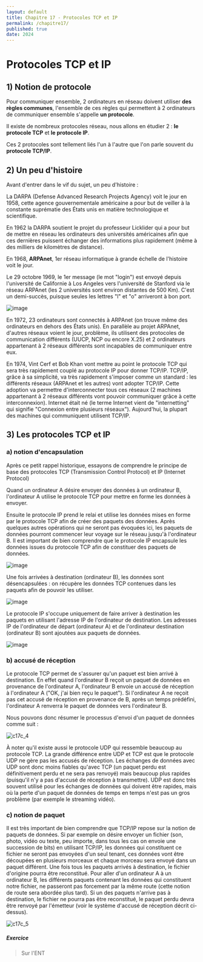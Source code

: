 ```yaml
---
layout: default
title: Chapitre 17 - Protocoles TCP et IP
permalink: /chapitre17/
published: true
date: 2024
---
```


# Protocoles TCP et IP

## 1) Notion de protocole

Pour communiquer ensemble, 2 ordinateurs en réseau doivent utiliser **des règles communes**, l'ensemble de ces règles qui permettent à 2 ordinateurs de communiquer ensemble s'appelle **un protocole**.

Il existe de nombreux protocoles réseau, nous allons en étudier 2 : **le protocole TCP** et **le protocole IP**. 

Ces 2 protocoles sont tellement liés l'un à l'autre que l'on parle souvent du **protocole TCP/IP**.

## 2) Un peu d'histoire

Avant d'entrer dans le vif du sujet, un peu d'histoire :

La DARPA (Defense Advanced Research Projects Agency) voit le jour en 1958, cette agence gouvernementale américaine a pour but de veiller à la constante suprématie des États unis en matière technologique et scientifique. 

En 1962 la DARPA soutient le projet du professeur Licklider qui a pour but de mettre en réseau les ordinateurs des universités américaines afin que ces dernières puissent échanger des informations plus rapidement (même à des milliers de kilomètres de distance). 

En 1968, **ARPAnet**, 1er réseau informatique à grande échelle de l'histoire voit le jour. 

Le 29 octobre 1969, le 1er message (le mot "login") est envoyé depuis l'université de Californie à Los Angeles vers l'université de Stanford via le réseau ARPAnet (les 2 universités sont environ distantes de 500 Km). C'est un demi-succès, puisque seules les lettres "l" et "o" arriveront à bon port. 

![image](https://github.com/user-attachments/assets/a4f3029f-3cfd-4716-adc3-cf4096bed89f)

En 1972, 23 ordinateurs sont connectés à ARPAnet (on trouve même des ordinateurs en dehors des États unis). En parallèle au projet ARPAnet, d'autres réseaux voient le jour, problème, ils utilisent des protocoles de communication différents (UUCP, NCP ou encore X.25) et 2 ordinateurs appartenant à 2 réseaux différents sont incapables de communiquer entre eux. 

En 1974, Vint Cerf et Bob Khan vont mettre au point le protocole TCP qui sera très rapidement couplé au protocole IP pour donner TCP/IP. TCP/IP, grâce à sa simplicité, va très rapidement s'imposer comme un standard : les différents réseaux (ARPAnet et les autres) vont adopter TCP/IP. Cette adoption va permettre d'interconnecter tous ces réseaux (2 machines appartenant à 2 réseaux différents vont pouvoir communiquer grâce à cette interconnexion). Internet était né (le terme Internet vient de "internetting" qui signifie "Connexion entre plusieurs réseaux"). Aujourd'hui, la plupart des machines qui communiquent utilisent TCP/IP.

## 3) Les protocoles TCP et IP

### a) notion d'encapsulation

Après ce petit rappel historique, essayons de comprendre le principe de base des protocoles TCP (Transmission Control Protocol) et IP (Internet Protocol)

Quand un ordinateur A désire envoyer des données à un ordinateur B, l'ordinateur A utilise le protocole TCP pour mettre en forme les données à envoyer.

Ensuite le protocole IP prend le relai et utilise les données mises en forme par le protocole TCP afin de créer des paquets des données. Après quelques autres opérations qui ne seront pas évoquées ici, les paquets de données pourront commencer leur voyage sur le réseau jusqu'à l'ordinateur B. Il est important de bien comprendre que le protocole IP encapsule les données issues du protocole TCP afin de constituer des paquets de données.

![image](https://github.com/user-attachments/assets/2ee5241f-4620-4bcb-bd85-6bcdc22a1891)

Une fois arrivées à destination (ordinateur B), les données sont désencapsulées : on récupère les données TCP contenues dans les paquets afin de pouvoir les utiliser.

![image](https://github.com/user-attachments/assets/a020e316-ed3d-4ac7-8f18-1953a980852b)

Le protocole IP s'occupe uniquement de faire arriver à destination les paquets en utilisant l'adresse IP de l'ordinateur de destination. Les adresses IP de l'ordinateur de départ (ordinateur A) et de l'ordinateur destination (ordinateur B) sont ajoutées aux paquets de données.

![image](https://github.com/user-attachments/assets/46c01dde-c79b-4f38-a476-a352e4a84d9a)

### b) accusé de réception

Le protocole TCP permet de s'assurer qu'un paquet est bien arrivé à destination. En effet quand l'ordinateur B reçoit un paquet de données en provenance de l'ordinateur A, l'ordinateur B envoie un accusé de réception à l'ordinateur A ("OK, j'ai bien reçu le paquet"). Si l'ordinateur A ne reçoit pas cet accusé de réception en provenance de B, après un temps prédéfini, l'ordinateur A renverra le paquet de données vers l'ordinateur B.

Nous pouvons donc résumer le processus d'envoi d'un paquet de données comme suit :

![c17c_4](https://github.com/user-attachments/assets/bd0e6a0d-899e-40c1-9d64-ffee15a1264b)

À noter qu'il existe aussi le protocole UDP qui ressemble beaucoup au protocole TCP. La grande différence entre UDP et TCP est que le protocole UDP ne gère pas les accusés de réception. Les échanges de données avec UDP sont donc moins fiables qu'avec TCP (un paquet perdu est définitivement perdu et ne sera pas renvoyé) mais beaucoup plus rapides (puisqu'il n'y a pas d'accusé de réception à transmettre). UDP est donc très souvent utilisé pour les échanges de données qui doivent être rapides, mais où la perte d'un paquet de données de temps en temps n'est pas un gros problème (par exemple le streaming vidéo).

### c) notion de paquet

Il est très important de bien comprendre que TCP/IP repose sur la notion de paquets de données. Si par exemple on désire envoyer un fichier (son, photo, vidéo ou texte, peu importe, dans tous les cas on envoie une succession de bits) en utilisant TCP/IP, les données qui constituent ce fichier ne seront pas envoyées d'un seul tenant, ces données vont être découpées en plusieurs morceaux et chaque morceau sera envoyé dans un paquet différent. Une fois tous les paquets arrivés à destination, le fichier d'origine pourra être reconstitué. Pour aller d'un ordinateur A à un ordinateur B, les différents paquets contenant les données qui constituent notre fichier, ne passeront pas forcement par la même route (cette notion de route sera abordée plus tard). Si un des paquets n'arrive pas à destination, le fichier ne pourra pas être reconstitué, le paquet perdu devra être renvoyé par l'émetteur (voir le système d'accusé de réception décrit ci-dessus).

![c17c_5](https://github.com/user-attachments/assets/29706e80-c7f9-47ad-bb2d-9d7c3f76e215)

##### Exercice
>
>Sur l'ENT
